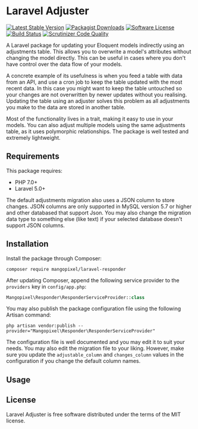 # Laravel Adjuster

[![Latest Stable Version](https://poser.pugx.org/mangopixel/laravel-adjuster/v/stable?format=flat-square)](https://github.com/mangopixel/laravel-adjuster)
[![Packagist Downloads](https://img.shields.io/packagist/dt/mangopixel/laravel-adjuster.svg?style=flat-square)](https://packagist.org/packages/mangopixel/laravel-adjuster)
[![Software License](https://img.shields.io/badge/license-MIT-brightgreen.svg?style=flat-square)](license.md)
[![Build Status](https://img.shields.io/travis/mangopixel/laravel-adjuster/master.svg?style=flat-square)](https://travis-ci.org/mangopixel/laravel-adjuster)
[![Scrutinizer Code Quality](https://img.shields.io/scrutinizer/g/mangopixel/laravel-adjuster.svg?style=flat-square)](https://scrutinizer-ci.com/g/mangopixel/laravel-adjuster/?branch=master)


A Laravel package for updating your Eloquent models indirectly using an adjustments table. This allows you to overwrite a model's attributes without changing the model directly. This can be useful in cases where you don't have control over the data flow of your models. 

A concrete example of its usefulness is when you feed a table with data from an API, and use a cron job to keep the table updated with the most recent data. In this case you might want to keep the table untouched so your changes are not overwritten by newer updates without you realising. Updating the table using an adjuster solves this problem as all adjustments you make to the data are stored in another table.

Most of the functionality lives in a trait, making it easy to use in your models. You can also adjust multiple models using the same adjustments table, as it uses polymorphic relationships. The package is well tested and extremely lightweight.

## Requirements

This package requires:
- PHP 7.0+
- Laravel 5.0+

The default adjustments migration also uses a JSON column to store changes. JSON columns are only supported in MySQL version 5.7 or higher and other databased that support Json. You may also change the migration data type to something else (like text) if your selected database doesn't support JSON columns.

## Installation

Install the package through Composer:

```shell
composer require mangopixel/laravel-responder
```

After updating Composer, append the following service provider to the `providers` key in `config/app.php`:

```php
Mangopixel\Responder\ResponderServiceProvider::class
```

You may also publish the package configuration file using the following Artisan command:

```shell
php artisan vendor:publish --provider="Mangopixel\Responder\ResponderServiceProvider"
```

The configuration file is well documented and you may edit it to suit your needs. You may also edit the migration file to your liking. However, make sure you update the `adjustable_column` and `changes_column` values in the configuration if you change the default column names.

## Usage

## License

Laravel Adjuster is free software distributed under the terms of the MIT license.
